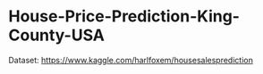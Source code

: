 # House-Price-Prediction-King-County-USA

Dataset: https://www.kaggle.com/harlfoxem/housesalesprediction
